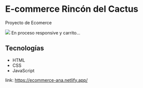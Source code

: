 # E-commerce Rincón del Cactus
Proyecto de Ecomerce

<img src="https://i.postimg.cc/VvYvqTLT/vanilla1.jpg">
En proceso responsive y carrito...

## Tecnologías
- HTML
- CSS
- JavaScript

link: https://ecommerce-ana.netlify.app/
